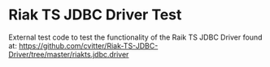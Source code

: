 # Riak TS JDBC Driver Test
External test code to test the functionality of the Raik TS JDBC Driver found at: https://github.com/cvitter/Riak-TS-JDBC-Driver/tree/master/riakts.jdbc.driver

